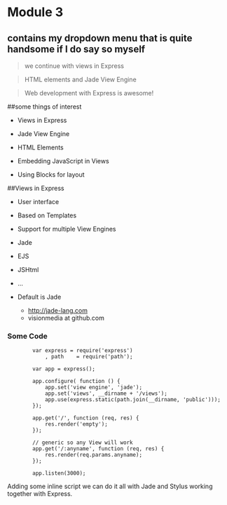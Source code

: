 # Module 3

## contains my dropdown menu that is quite handsome if I do say so myself
> we continue with views in Express

> HTML elements and Jade View Engine

> Web development with Express is awesome!

##some things of interest
-  Views in Express

-  Jade View Engine

-  HTML Elements

-  Embedding JavaScript in Views

-  Using Blocks for layout

##Views in Express
-  User interface

-  Based on Templates

-  Support for multiple View Engines
  -  Jade
  -  EJS
  -  JSHtml
  -  ...
- Default is Jade
  -  http://jade-lang.com
  -  visionmedia at github.com
  
### Some Code


      		var express = require('express')
        		, path    = require('path');
    
      		var app = express();
  
      		app.configure( function () {
        		app.set('view engine', 'jade');
        		app.set('views', __dirname + '/views');
        		app.use(express.static(path.join(__dirname, 'public')));
      		});
    
      		app.get('/', function (req, res) {
        		res.render('empty');
      		});
   
      		// generic so any View will work 
      		app.get('/:anyname', function (req, res) {
        		res.render(req.params.anyname);
      		});
    
      		app.listen(3000);

Adding some inline script we can do it all with Jade and Stylus
working together with Express.

